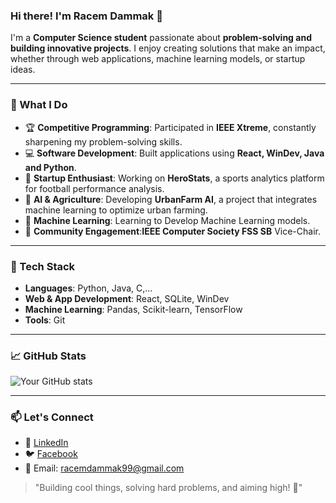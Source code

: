 ### Hi there! I'm Racem Dammak 👋

I'm a **Computer Science student** passionate about **problem-solving and building innovative projects**. I enjoy creating solutions that make an impact, whether through web applications, machine learning models, or startup ideas.

---

### 🚀 What I Do
- 🏆 **Competitive Programming**: Participated in **IEEE Xtreme**, constantly sharpening my problem-solving skills.
- 💻 **Software Development**: Built applications using **React, WinDev, Java and Python**.
- 🏢 **Startup Enthusiast**: Working on **HeroStats**, a sports analytics platform for football performance analysis.
- 🌿 **AI & Agriculture**: Developing **UrbanFarm AI**, a project that integrates machine learning to optimize urban farming.
- 🤖 **Machine Learning**: Learning to Develop Machine Learning models.
- 📢 **Community Engagement**:**IEEE Computer Society FSS SB** Vice-Chair.

---

### 📌 Tech Stack
- **Languages**: Python, Java, C,...
- **Web & App Development**: React, SQLite, WinDev
- **Machine Learning**: Pandas, Scikit-learn, TensorFlow
- **Tools**: Git

---

### 📈 GitHub Stats
![Your GitHub stats](https://github-readme-stats.vercel.app/api?username=racemdammak&show_icons=true&theme=tokyonight)

---

### 📫 Let's Connect
- 🔗 [LinkedIn]([https://linkedin.com/in/your-profile](https://www.linkedin.com/in/racemdammak/))
- 🐦 [Facebook]([https://twitter.com/your-profile](https://www.facebook.com/racemdammak13/))
- 📧 Email: racemdammak99@gmail.com

> "Building cool things, solving hard problems, and aiming high! 🚀"
